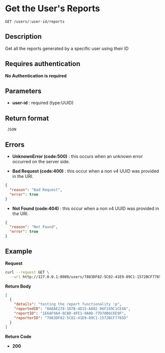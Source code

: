 # Get the User's Reports

    GET /users/:user-id/reports

## Description

Get all the reports generated by a specific user using their ID

## Requires authentication

**No Authentication is required**

## Parameters

- **user-id** : required (type:UUID)

## Return format

     JSON

## Errors

- **UnknownError (code:500)** : this occurs when an unknown error occurred on the server side.

- **Bad Request (code:400)** : this occur when a non v4 UUID was provided in the URI.

```json
{
  "reason": "Bad Request",
  "error": true
}
```

- **Not Found (code:404)** : this occur when a non v4 UUID was provided in the URI.

```json
{
  "reason": "Not Found",
  "error": true
}
```

## Example

**Request**

```bash
curl --request GET \
  --url http://127.0.0.1:8080/users/7883DF82-5C02-41E9-89C1-1572BCF7765D/reports
```

**Return Body**

```json
[
  {
    "details": "testing the report functionality :p",
    "reportedID": "0A8AE278-1D7B-4D15-A802-96F249C1CE4A",
    "reportID": "1E6AF9A4-8CBD-4FE1-9A0D-77D70B6C6E9F",
    "reporterID": "7883DF82-5C02-41E9-89C1-1572BCF7765D"
  }
]
```

**Return Code**

- **200**
